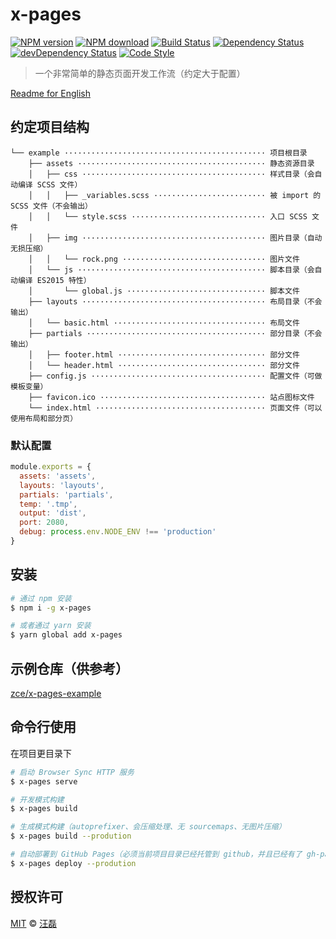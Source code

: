# x-pages

[![NPM version][npm-image]][npm-url]
[![NPM download][download-image]][download-url]
[![Build Status][travis-image]][travis-url]
[![Dependency Status][dependency-image]][dependency-url]
[![devDependency Status][devdependency-image]][devdependency-url]
[![Code Style][style-image]][style-url]

[npm-image]: https://badge.fury.io/js/x-pages.svg
[npm-url]: https://npmjs.org/package/x-pages
[download-image]: https://img.shields.io/npm/dm/x-pages.svg
[download-url]: https://npmjs.org/package/x-pages
[travis-image]: https://travis-ci.org/zce/x-pages.svg?branch=master
[travis-url]: https://travis-ci.org/zce/x-pages
[dependency-image]: https://david-dm.org/zce/x-pages/status.svg
[dependency-url]: https://david-dm.org/zce/x-pages
[devdependency-image]: https://david-dm.org/zce/x-pages/dev-status.svg
[devdependency-url]: https://david-dm.org/zce/x-pages?type=dev
[style-image]: https://img.shields.io/badge/code%20style-standard-brightgreen.svg
[style-url]: http://standardjs.com/

> 一个非常简单的静态页面开发工作流（约定大于配置）

[Readme for English](README.md)

## 约定项目结构

```
└── example ············································· 项目根目录
    ├── assets ·········································· 静态资源目录
    │   ├── css ········································· 样式目录（会自动编译 SCSS 文件）
    │   │   ├── _variables.scss ························· 被 import 的 SCSS 文件（不会输出）
    │   │   └── style.scss ······························ 入口 SCSS 文件
    │   ├── img ········································· 图片目录（自动无损压缩）
    │   │   └── rock.png ································ 图片文件
    │   └── js ·········································· 脚本目录（会自动编译 ES2015 特性）
    │       └── global.js ······························· 脚本文件
    ├── layouts ········································· 布局目录（不会输出）
    │   └── basic.html ·································· 布局文件
    ├── partials ········································ 部分目录（不会输出）
    │   ├── footer.html ································· 部分文件
    │   └── header.html ································· 部分文件
    ├── config.js ······································· 配置文件（可做模板变量）
    ├── favicon.ico ····································· 站点图标文件
    └── index.html ······································ 页面文件（可以使用布局和部分页）
```

### 默认配置

```js
module.exports = {
  assets: 'assets',
  layouts: 'layouts',
  partials: 'partials',
  temp: '.tmp',
  output: 'dist',
  port: 2080,
  debug: process.env.NODE_ENV !== 'production'
}
```

## 安装

```sh
# 通过 npm 安装
$ npm i -g x-pages

# 或者通过 yarn 安装
$ yarn global add x-pages
```

## 示例仓库（供参考）

[zce/x-pages-example](https://github.com/zce/x-pages-example)

## 命令行使用

在项目更目录下

```sh
# 启动 Browser Sync HTTP 服务
$ x-pages serve

# 开发模式构建
$ x-pages build

# 生成模式构建（autoprefixer、会压缩处理、无 sourcemaps、无图片压缩）
$ x-pages build --prodution

# 自动部署到 GitHub Pages（必须当前项目目录已经托管到 github，并且已经有了 gh-pages 分支）
$ x-pages deploy --prodution
```

## 授权许可

[MIT](LICENSE) &copy; [汪磊](https://zce.me)
